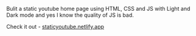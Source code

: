 Bulit a static youtube home page using HTML, CSS and JS with Light and Dark mode 
and yes I know the quality of JS is bad.

Check it out - [staticyoutube.netlify.app](https://staticyoutube.netlify.app/)
